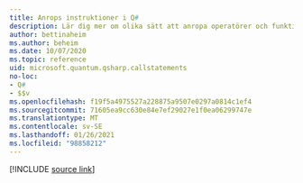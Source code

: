 ```yaml
---
title: Anrops instruktioner i Q#
description: Lär dig mer om olika sätt att anropa operatörer och funktioner i Q# programmeringsspråk.
author: bettinaheim
ms.author: beheim
ms.date: 10/07/2020
ms.topic: reference
uid: microsoft.quantum.qsharp.callstatements
no-loc:
- Q#
- $$v
ms.openlocfilehash: f19f5a4975527a228875a9507e0297a0814c1ef4
ms.sourcegitcommit: 71605ea9cc630e84e7ef29027e1f0ea06299747e
ms.translationtype: MT
ms.contentlocale: sv-SE
ms.lasthandoff: 01/26/2021
ms.locfileid: "98858212"
---
```

<!---
# Call statements in Q#
-->

[!INCLUDE [source link](~/includes/qsharp-language/Specifications/Language/2_Statements/CallStatements.md)]

